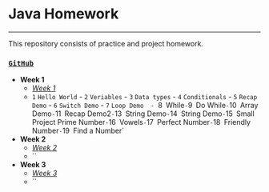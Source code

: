 # Java Homework
---
This repository consists of practice and project homework.

### [`GitHub`](https://github.com/huseyinidin/KodlamaioHomeWork)
 - **Week 1**
	 - [*Week 1*](https://github.com/huseyinidin/KodlamaioHomeWork/tree/main/week1)
	 - `1` `Hello World`  - `2` `Veriables` - `3` `Data types` - `4` `Conditionals` - `5` `Recap Demo` - `6` `Switch Demo` - `7` `Loop Demo  - `8` `While` - `9` `Do While` - `10` `Array Demo` - `11` `Recap Demo2` - `13` `String Demo` - `14` `String Demo` - `15` `Small Project Prime Number` - `16` `Vowels` - `17` `Perfect Number` - `18` `Friendly Number` - `19` `Find a Number`
 - **Week 2**
	 - [*Week 2*](https://github.com/huseyinidin/KodlamaioHomeWork/tree/main/week2)
	 - ``
 - **Week 3**
	 - [*Week 3*](https://github.com/huseyinidin/KodlamaioHomeWork/tree/main/week3)
	 - ``		
	